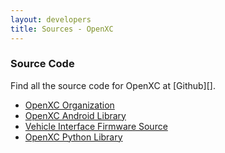 ```yaml
---
layout: developers
title: Sources - OpenXC
---
```


### Source Code

Find all the source code for OpenXC at [Github][].

* [OpenXC Organization](https://github.com/openxc)
* [OpenXC Android Library](https://github.com/openxc/openxc-android)
* [Vehicle Interface Firmware Source](https://github.com/openxc/vi-firmware)
* [OpenXC Python Library](https://github.com/openxc/openxc-python)
